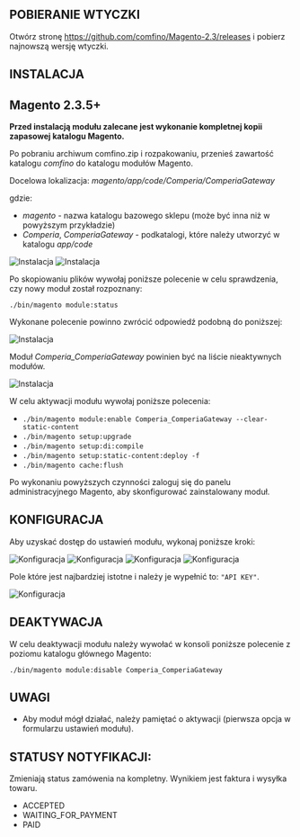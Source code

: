 ## POBIERANIE WTYCZKI

Otwórz stronę https://github.com/comfino/Magento-2.3/releases i pobierz najnowszą wersję wtyczki.

## INSTALACJA

Magento 2.3.5+
-------

**Przed instalacją modułu zalecane jest wykonanie kompletnej kopii zapasowej katalogu Magento.**

Po pobraniu archiwum comfino.zip i rozpakowaniu, przenieś zawartość katalogu *comfino* do katalogu modułów Magento.

Docelowa lokalizacja: *magento/app/code/Comperia/ComperiaGateway*

gdzie:

* *magento* - nazwa katalogu bazowego sklepu (może być inna niż w powyższym przykładzie)
* *Comperia*, *ComperiaGateway* - podkatalogi, które należy utworzyć w katalogu *app/code*

![Instalacja](images/dir_structure1.png "Instalacja")
![Instalacja](images/dir_structure2.png "Instalacja")

Po skopiowaniu plików wywołaj poniższe polecenie w celu sprawdzenia, czy nowy moduł został rozpoznany:

`./bin/magento module:status`

Wykonane polecenie powinno zwrócić odpowiedź podobną do poniższej:

![Instalacja](images/magento_console1.png "Instalacja")

Moduł *Comperia_ComperiaGateway* powinien być na liście nieaktywnych modułów.

![Instalacja](images/magento_console2.png "Instalacja")

W celu aktywacji modułu wywołaj poniższe polecenia:

* `./bin/magento module:enable Comperia_ComperiaGateway --clear-static-content`
* `./bin/magento setup:upgrade`
* `./bin/magento setup:di:compile`
* `./bin/magento setup:static-content:deploy -f`
* `./bin/magento cache:flush`

Po wykonaniu powyższych czynności zaloguj się do panelu administracyjnego Magento, aby skonfigurować zainstalowany moduł.

## KONFIGURACJA

Aby uzyskać dostęp do ustawień modułu, wykonaj poniższe kroki:

![Konfiguracja](images/pl/menu1.png "Konfiguracja")
![Konfiguracja](images/pl/menu2.png "Konfiguracja")
![Konfiguracja](images/pl/menu3.png "Konfiguracja")
![Konfiguracja](images/pl/menu4.png "Konfiguracja")

Pole które jest najbardziej istotne i należy je wypełnić to: `"API KEY"`.

![Konfiguracja](images/pl/mod_config.png "Konfiguracja")

## DEAKTYWACJA

W celu deaktywacji modułu należy wywołać w konsoli poniższe polecenie z poziomu katalogu głównego Magento:

`./bin/magento module:disable Comperia_ComperiaGateway`

## UWAGI

* Aby moduł mógł działać, należy pamiętać o aktywacji (pierwsza opcja w formularzu ustawień modułu).

## STATUSY NOTYFIKACJI:

Zmieniają status zamówenia na kompletny. Wynikiem jest faktura i wysyłka towaru.

* ACCEPTED
* WAITING_FOR_PAYMENT
* PAID
